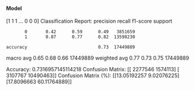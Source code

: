 #### Model
[1 1 1 ... 0 0 0]
Classification Report:
              precision    recall  f1-score   support

           0       0.42      0.59      0.49   3851659
           1       0.87      0.77      0.82  13598230

    accuracy                           0.73  17449889
   macro avg       0.65      0.68      0.66  17449889
weighted avg       0.77      0.73      0.75  17449889

Accuracy: 0.7316957145114218
Confusion Matrix:
[[ 2277546  1574113]
 [ 3107767 10490463]]
Confusion Matrix (%):
[[13.05192257  9.02076225]
 [17.8096663  60.11764889]]

